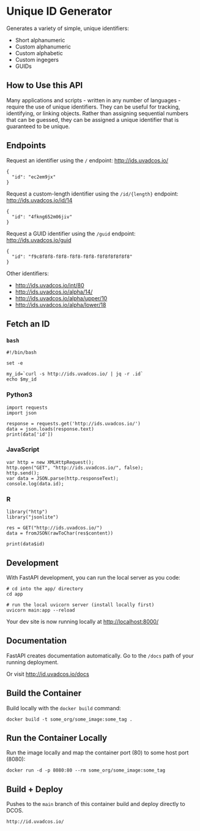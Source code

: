 # Unique ID Generator

Generates a variety of simple, unique identifiers:

- Short alphanumeric
- Custom alphanumeric
- Custom alphabetic
- Custom ingegers
- GUIDs

## How to Use this API

Many applications and scripts - written in any number of languages - require the use of unique identifiers.
They can be useful for tracking, identifying, or linking objects. Rather than assigning sequential numbers
that can be guessed, they can be assigned a unique identifier that is guaranteed to be unique.

## Endpoints

Request an identifier using the `/` endpoint: http://ids.uvadcos.io/

    {
      "id": "ec2em9jx"
    }

Request a custom-length identifier using the `/id/{length}` endpoint: http://ids.uvadcos.io/id/14

    {   
      "id": "4fkng652m06jiv"
    }

Request a GUID identifier using the `/guid` endpoint: http://ids.uvadcos.io/guid

    {
      "id": "f9c8f8f8-f8f8-f8f8-f8f8-f8f8f8f8f8f8"
    }

Other identifiers:

- http://ids.uvadcos.io/int/80
- http://ids.uvadcos.io/alpha/14/
- http://ids.uvadcos.io/alpha/upper/10
- http://ids.uvadcos.io/alpha/lower/18

## Fetch an ID

### `bash`

    #!/bin/bash

    set -e

    my_id=`curl -s http://ids.uvadcos.io/ | jq -r .id`
    echo $my_id


### Python3

    import requests
    import json

    response = requests.get('http://ids.uvadcos.io/')
    data = json.loads(response.text)
    print(data['id'])


### JavaScript

    var http = new XMLHttpRequest();
    http.open("GET", "http://ids.uvadcos.io/", false);
    http.send();
    var data = JSON.parse(http.responseText);
    console.log(data.id);


### R

    library("http")
    library("jsonlite")

    res = GET("http://ids.uvadcos.io/")
    data = fromJSON(rawToChar(res$content))
    
    print(data$id)

## Development
With FastAPI development, you can run the local server as you code:
```
# cd into the app/ directory
cd app

# run the local uvicorn server (install locally first)
uvicorn main:app --reload
```
Your dev site is now running locally at [http://localhost:8000/](http://localhost:8000/)

## Documentation

FastAPI creates documentation automatically. Go to the `/docs` path of your running deployment.

Or visit http://id.uvadcos.io/docs


## Build the Container

Build locally with the `docker build` command:
```
docker build -t some_org/some_image:some_tag .
```

## Run the Container Locally

Run the image locally and map the container port (80) to some host port (8080):
```
docker run -d -p 8080:80 --rm some_org/some_image:some_tag
```

## Build + Deploy

Pushes to the `main` branch of this container build and deploy directly to DCOS.

    http://id.uvadcos.io/
